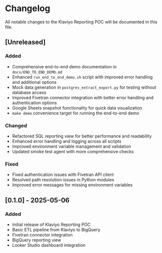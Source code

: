 # Changelog

All notable changes to the Klaviyo Reporting POC will be documented in this file.

## [Unreleased]

### Added
- Comprehensive end-to-end demo documentation in `docs/END_TO_END_DEMO.md`
- Enhanced `run_end_to_end_demo.sh` script with improved error handling and additional options
- Mock data generation in `postgres_extract_export.py` for testing without database access
- Improved Fivetran connector integration with better error handling and authentication options
- Google Sheets snapshot functionality for quick data visualization
- `make demo` convenience target for running the end-to-end demo

### Changed
- Refactored SQL reporting view for better performance and readability
- Enhanced error handling and logging across all scripts
- Improved environment variable management and validation
- Updated smoke test agent with more comprehensive checks

### Fixed
- Fixed authentication issues with Fivetran API client
- Resolved path resolution issues in Python modules
- Improved error messages for missing environment variables

## [0.1.0] - 2025-05-06

### Added
- Initial release of Klaviyo Reporting POC
- Basic ETL pipeline from Klaviyo to BigQuery
- Fivetran connector integration
- BigQuery reporting view
- Looker Studio dashboard integration
